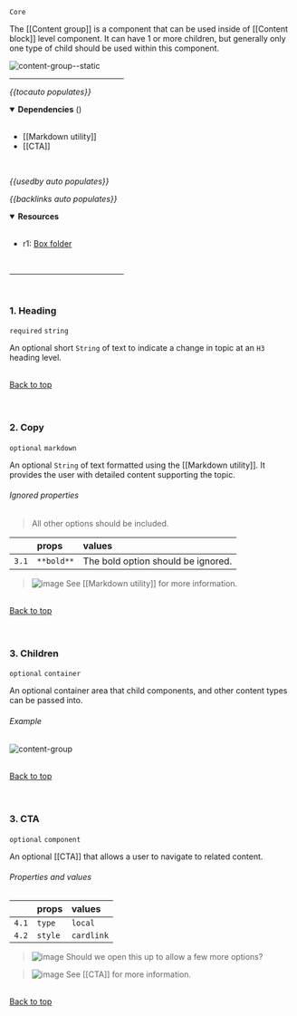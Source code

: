 `Core` <!-- category start --><!-- category end -->

The [[Content group]] is a component that can be used inside of [[Content block]] level component. It can have 1 or more children, but generally only one type of child should be used within this component.

![content-group--static](https://user-images.githubusercontent.com/3793636/121752904-cf9e4400-cad6-11eb-9d48-c7e3b0132749.png)

<hr width="40%" />

<!-- toc start open="true" -->
*{{tocauto populates}}*
<!-- toc end -->

<details open="true">
  <summary><strong>Dependencies</strong> (<!-- dependencyCount start --><!-- dependencyCount end -->)</summary><br />

- [[Markdown utility]]
- [[CTA]]

<br />
</details>

<!-- usedby start -->
*{{usedby auto populates}}*
<!-- usedby end -->

<!-- backlinks start -->
*{{backlinks auto populates}}*
<!-- backlinks end -->

<a name="resources"></a>
<details open="true">
  <summary><strong>Resources</strong></summary><br />

- r1: [Box folder](https://ibm.ent.box.com/folder/99478674482)

<br />
</details>

<hr width="40%" />

<br />

### 1. Heading 

`required` `string`

An optional short `String` of text to indicate a change in topic at an `H3` heading level. 

<br />[Back to top](#wiki-wrapper)<br /><br /><br />


### 2. Copy

`optional` `markdown`

An optional `String` of text formatted using the [[Markdown utility]]. It provides the user with detailed content supporting the topic.

###### Ignored properties

> All other options should be included.

|        | props      | values       |
|:-------|:-----------|:-------------|
| `3.1`  | `**bold**` | The bold option should be ignored. |

> ![image](https://user-images.githubusercontent.com/3793636/117873919-f6faba80-b265-11eb-81a5-039bdcd822e8.png)  See [[Markdown utility]] for more information.

<br />[Back to top](#wiki-wrapper)<br /><br /><br />


### 3. Children 

`optional` `container`

An optional container area that child components, and other content types can be passed into.

###### Example
![content-group](https://user-images.githubusercontent.com/3793636/121752225-4b978c80-cad5-11eb-85a3-80d1e92da9ec.gif)

<br />[Back to top](#wiki-wrapper)<br /><br /><br />


### 3. CTA

`optional` `component`

An optional [[CTA]] that allows a user to navigate to related content.

###### Properties and values

|        | props      | values       |
|:-------|:-----------|:-------------|
| `4.1`  | `type`     | `local`      |
| `4.2`  | `style`    | `cardlink`   |

> ![image](https://user-images.githubusercontent.com/3793636/117874180-493bdb80-b266-11eb-8945-dde0d95431d6.png) Should we open this up to allow a few more options?

> ![image](https://user-images.githubusercontent.com/3793636/117873919-f6faba80-b265-11eb-81a5-039bdcd822e8.png)  See [[CTA]] for more information.

<br />[Back to top](#wiki-wrapper)<br /><br /><br />